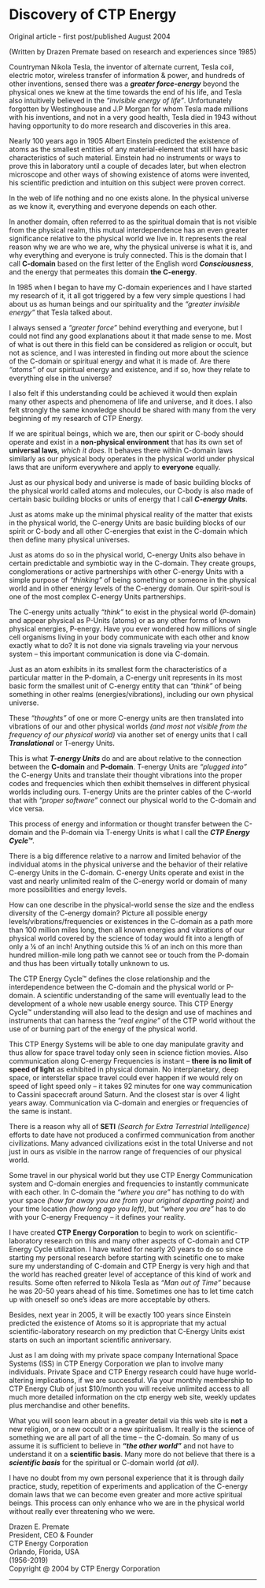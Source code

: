 # Discovery of CTP Energy

Original article - first post/published August 2004

(Written by Drazen Premate based on research and experiences since 1985)

Countryman Nikola Tesla, the inventor of alternate current, Tesla coil, electric motor, wireless transfer of information & power, and hundreds of other inventions, sensed there was a ***greater force-energy*** beyond the physical ones we knew at the time towards the end of his life, and Tesla also intuitively believed in the *“invisible energy of life”*. Unfortunately forgotten by Westinghouse and J.P Morgan for whom Tesla made millions with his inventions, and not in a very good health, Tesla died in 1943 without having opportunity to do more research and discoveries in this area.

Nearly 100 years ago in 1905 Albert Einstein predicted the existence of atoms as the smallest entities of any material-element that still have basic characteristics of such material. Einstein had no instruments or ways to prove this in laboratory until a couple of decades later, but when electron microscope and other ways of showing existence of atoms were invented, his scientific prediction and intuition on this subject were proven correct.

In the web of life nothing and no one exists alone. In the physical universe as we know it, everything and everyone depends on each other.

In another domain, often referred to as the spiritual domain that is not visible from the physical realm, this mutual interdependence has an even greater significance relative to the physical world we live in. It represents the real reason why we are who we are, why the physical universe is what it is, and why everything and everyone is truly connected. This is the domain that I call **C-domain** based on the first letter of the English word ***Consciousness***, and the energy that permeates this domain **the C-energy**.

In 1985 when I began to have my C-domain experiences and I have started my research of it, it all got triggered by a few very simple questions I had about us as human beings and our spirituality and the *“greater invisible energy”* that Tesla talked about.

I always sensed a *“greater force”* behind everything and everyone, but I could not find any good explanations about it that made sense to me. Most of what is out there in this field can be considered as religion or occult, but not as science, and I was interested in finding out more about the science of the C-domain or spiritual energy and what it is made of. Are there *“atoms”* of our spiritual energy and existence, and if so, how they relate to everything else in the universe?

I also felt if this understanding could be achieved it would then explain many other aspects and phenomena of life and universe, and it does. I also felt strongly the same knowledge should be shared with many from the very beginning of my research of CTP Energy.

If we are spiritual beings, which we are, then our spirit or C-body should operate and exist in a **non-physical environment** that has its own set of **universal laws**, *which it does*. It behaves there within C-domain laws similarly as our physical body operates in the physical world under physical laws that are uniform everywhere and apply to **everyone** equally.

Just as our physical body and universe is made of basic building blocks of the physical world called atoms and molecules, our C-body is also made of certain basic building blocks or units of energy that I call ***C-energy Units***.

Just as atoms make up the minimal physical reality of the matter that exists in the physical world, the C-energy Units are basic building blocks of our spirit or C-body and all other C-energies that exist in the C-domain which then define many physical universes.

Just as atoms do so in the physical world, C-energy Units also behave in certain predictable and symbiotic way in the C-domain. They create groups, conglomerations or active partnerships with other C-energy Units with a simple purpose of *“thinking”* of being something or someone in the physical world and in other energy levels of the C-energy domain. Our spirit-soul is one of the most complex C-energy Units partnerships.

The C-energy units actually *“think”* to exist in the physical world (P-domain) and appear physical as P-Units (atoms) or as any other forms of known physical energies, P-energy. Have you ever wondered how millions of single cell organisms living in your body communicate with each other and know exactly what to do? It is not done via signals traveling via your nervous system – this important communication is done via C-domain.

Just as an atom exhibits in its smallest form the characteristics of a particular matter in the P-domain, a C-energy unit represents in its most basic form the smallest unit of C-energy entity that can *“think”* of being something in other realms (energies/vibrations), including our own physical universe.

These *“thoughts”* of one or more C-energy units are then translated into vibrations of our and other physical worlds *(and most not visible from the frequency of our physical world)* via another set of energy units that I call ***Translational*** or T-energy Units.

This is what ***T-energy Units*** do and are about relative to the connection between the **C-domain** and **P-domain**. T-energy Units are *“plugged into”* the C-energy Units and translate their thought vibrations into the proper codes and frequencies which then exhibit themselves in different physical worlds including ours. T-energy Units are the printer cables of the C-world that with *“proper software”* connect our physical world to the C-domain and vice versa.

This process of energy and information or thought transfer between the C-domain and the P-domain via T-energy Units is what I call the ***CTP Energy Cycle™***.

There is a big difference relative to a narrow and limited behavior of the individual atoms in the physical universe and the behavior of their relative C-energy Units in the C-domain. C-energy Units operate and exist in the vast and nearly unlimited realm of the C-energy world or domain of many more possibilities and energy levels.

How can one describe in the physical-world sense the size and the endless diversity of the C-energy domain? Picture all possible energy levels/vibrations/frequencies or existences in the C-domain as a path more than 100 million miles long, then all known energies and vibrations of our physical world covered by the science of today would fit into a length of only a ¼ of an inch! Anything outside this ¼ of an inch on this more than hundred million-mile long path we cannot see or touch from the P-domain and thus has been virtually totally unknown to us.

The CTP Energy Cycle™ defines the close relationship and the interdependence between the C-domain and the physical world or P-domain. A scientific understanding of the same will eventually lead to the development of a whole new usable energy source. This CTP Energy Cycle™ understanding will also lead to the design and use of machines and instruments that can harness the *“real engine”* of the CTP world without the use of or burning part of the energy of the physical world.

This CTP Energy Systems will be able to one day manipulate gravity and thus allow for space travel today only seen in science fiction movies. Also communication along C-energy Frequencies is instant – **there is no limit of speed of light** as exhibited in physical domain. No interplanetary, deep space, or interstellar space travel could ever happen if we would rely on speed of light speed only – it takes 92 minutes for one way communication to Cassini spacecraft around Saturn. And the closest star is over 4 light years away. Communication via C-domain and energies or frequencies of the same is instant.

There is a reason why all of **SETI** *(Search for Extra Terrestrial Intelligence)* efforts to date have not produced a confirmed communication from another civilizations. Many advanced civilizations exist in the total Universe and not just in ours as visible in the narrow range of frequencies of our physical world.

Some travel in our physical world but they use CTP Energy Communication system and C-domain energies and frequencies to instantly communicate with each other. In C-domain the *“where you are”* has nothing to do with your space *(how far away you are from your original departing point)* and your time location *(how long ago you left)*, but *“where you are”* has to do with your C-energy Frequency – it defines your reality.

I have created **CTP Energy Corporation** to begin to work on scientific-laboratory research on this and many other aspects of C-domain and CTP Energy Cycle utilization. I have waited for nearly 20 years to do so since starting my personal research before starting with scinetific one to make sure my understanding of C-domain and CTP Energy is very high and that the world has reached greater level of acceptance of this kind of work and results. Some often referred to Nikola Tesla as *“Man out of Time”* because he was 20-50 years ahead of his time. Sometimes one has to let time catch up with oneself so one’s ideas are more acceptable by others.

Besides, next year in 2005, it will be exactly 100 years since Einstein predicted the existence of Atoms so it is appropriate that my actual scientific-laboratory research on my prediction that C-Energy Units exist starts on such an important scientific anniversary.

Just as I am doing with my private space company International Space Systems (ISS) in CTP Energy Corporation we plan to involve many individuals.  Private Space and CTP Energy research could have huge world-altering implications, if we are successful. Via your monthly membership to CTP Energy Club of just $10/month you will receive unlimited access to all much more detailed information on the ctp energy web site, weekly updates plus merchandise and other benefits.

What you will soon learn about in a greater detail via this web site is **not** a new religion, or a new occult or a new spiritualism. It really is the science of something we are all part of all the time – the C-domain. So many of us assume it is sufficient to believe in ***“the other world”*** and not have to understand it on a **scientific basis**. Many more do not believe that there is a ***scientific basis*** for the spiritual or C-domain world *(at all)*.

I have no doubt from my own personal experience that it is through daily practice, study, repetition of experiments and application of the C-energy domain laws that we can become even greater and more active spiritual beings. This process can only enhance who we are in the physical world without really ever threatening who we were.


Drazen E. Premate  
President, CEO & Founder  
CTP Energy Corporation  
Orlando, Florida, USA  
(1956-2019)  
Copyright @ 2004 by CTP Energy Corporation

---
